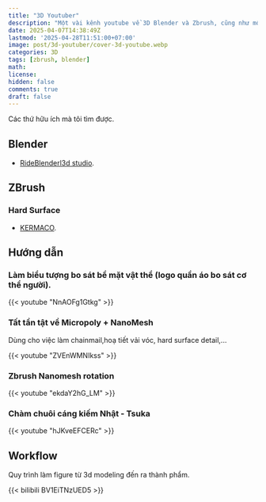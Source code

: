```yaml
---
title: "3D Youtuber"
description: "Một vài kênh youtube về 3D Blender và Zbrush, cũng như một vài hướng dẫn"
date: 2025-04-07T14:38:49Z
lastmod: '2025-04-28T11:51:00+07:00'
image: post/3d-youtuber/cover-3d-youtube.webp
categories: 3D
tags: [zbrush, blender]
math: 
license: 
hidden: false
comments: true
draft: false
---
```

Các thứ hữu ích mà tôi tìm được.

## Blender

- [RideBlenderl3d studio](https://www.youtube.com/@TutupBotol3d).

## ZBrush

### Hard Surface

- [KERMACO](https://www.youtube.com/user/kermaco).

## Hướng dẫn

### Làm biểu tượng bo sát bề mặt vật thể (logo quần áo bo sát cơ thể người).

{{< youtube "NnAOFg1Gtkg" >}}

### Tất tần tật về Micropoly + NanoMesh

Dùng cho việc làm chainmail,hoạ tiết vải vóc, hard surface detail,...

{{< youtube "ZVEnWMNIkss" >}}

### Zbrush Nanomesh rotation

{{< youtube "ekdaY2hG_LM" >}}

### Chàm chuôi cáng kiếm Nhật - Tsuka

{{< youtube "hJKveEFCERc" >}}

## Workflow

Quy trình làm figure từ 3d modeling đến ra thành phẩm.

{{< bilibili BV1EiTNzUED5 >}}
